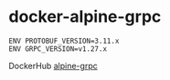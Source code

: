 # docker-alpine-grpc

```
ENV PROTOBUF_VERSION=3.11.x
ENV GRPC_VERSION=v1.27.x
```

DockerHub
[alpine-grpc](https://hub.docker.com/r/taiga55/alpine-grpc/)
